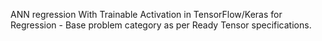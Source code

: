 ANN regression With Trainable Activation in TensorFlow/Keras for Regression - Base problem category as per Ready Tensor specifications.

